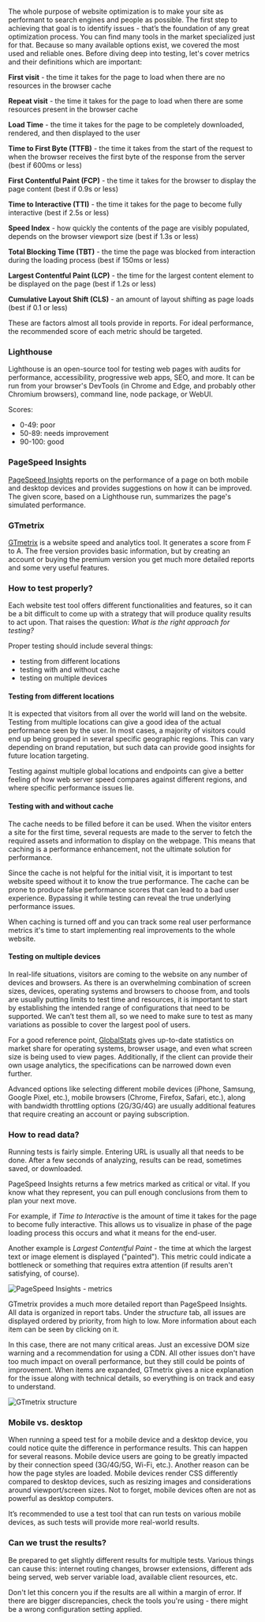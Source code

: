 The whole purpose of website optimization is to make your site as performant to search engines and people as possible. The first step to achieving that goal is to identify issues - that’s the foundation of any great optimization process. You can find many tools in the market specialized just for that. Because so many available options exist, we covered the most used and reliable ones. Before diving deep into testing, let's cover metrics and their definitions which are important:

**First visit** - the time it takes for the page to load when there are no resources in the browser cache

**Repeat visit** - the time it takes for the page to load when there are some resources present in the browser cache

**Load Time** - the time it takes for the page to be completely downloaded, rendered, and then displayed to the user

**Time to First Byte (TTFB)** - the time it takes from the start of the request to when the browser receives the first byte of the response from the server (best if 600ms or less)

**First Contentful Paint (FCP)** - the time it takes for the browser to display the page content (best if 0.9s or less)

**Time to Interactive (TTI)** - the time it takes for the page to become fully interactive (best if 2.5s or less)

**Speed Index** - how quickly the contents of the page are visibly populated, depends on the browser viewport size (best if 1.3s or less)

**Total Blocking Time (TBT)** - the time the page was blocked from interaction during the loading process (best if 150ms or less)

**Largest Contentful Paint (LCP)** - the time for the largest content element to be displayed on the page (best if 1.2s or less)

**Cumulative Layout Shift (CLS)** - an amount of layout shifting as page loads (best if 0.1 or less)

These are factors almost all tools provide in reports. For ideal performance, the recommended score of each metric should be targeted.

### Lighthouse

Lighthouse is an open-source tool for testing web pages with audits for performance, accessibility, progressive web apps, SEO, and more. It can be run from your browser's DevTools (in Chrome and Edge, and probably other Chromium browsers), command line, node package, or WebUI.

Scores:
- 0-49: poor
- 50-89: needs improvement
- 90-100: good

### PageSpeed Insights

[PageSpeed Insights](https://pagespeed.web.dev/) reports on the performance of a page on both mobile and desktop devices and provides suggestions on how it can be improved. The given score, based on a Lighthouse run, summarizes the page's simulated performance.

### GTmetrix

[GTmetrix](https://gtmetrix.com/) is a website speed and analytics tool. It generates a score from F to A. The free version provides basic information, but by creating an account or buying the premium version you get much more detailed reports and some very useful features.

### How to test properly?

Each website test tool offers different functionalities and features, so it can be a bit difficult to come up with a strategy that will produce quality results to act upon. That raises the question: _What is the right approach for testing?_

Proper testing should include several things:
- testing from different locations
- testing with and without cache
- testing on multiple devices

#### Testing from different locations

It is expected that visitors from all over the world will land on the website. Testing from multiple locations can give a good idea of the actual performance seen by the user. In most cases, a majority of visitors could end up being grouped in several specific geographic regions. This can vary depending on brand reputation, but such data can provide good insights for future location targeting.

Testing against multiple global locations and endpoints can give a better feeling of how web server speed compares against different regions, and where specific performance issues lie.

#### Testing with and without cache

The cache needs to be filled before it can be used. When the visitor enters a site for the first time, several requests are made to the server to fetch the required assets and information to display on the webpage. This means that caching is a performance enhancement, not the ultimate solution for performance.

Since the cache is not helpful for the initial visit, it is important to test website speed without it to know the true performance. The cache can be prone to produce false performance scores that can lead to a bad user experience. Bypassing it while testing can reveal the true underlying performance issues.

When caching is turned off and you can track some real user performance metrics it's time to start implementing real improvements to the whole website.

#### Testing on multiple devices

In real-life situations, visitors are coming to the website on any number of devices and browsers. As there is an overwhelming combination of screen sizes, devices, operating systems and browsers to choose from, and tools are usually putting limits to test time and resources, it is important to start by establishing the intended range of configurations that need to be supported. We can’t test them all, so we need to make sure to test as many variations as possible to cover the largest pool of users.

For a good reference point, [GlobalStats](https://gs.statcounter.com/) gives up-to-date statistics on market share for operating systems, browser usage, and even what screen size is being used to view pages. Additionally, if the client can provide their own usage analytics, the specifications can be narrowed down even further.

Advanced options like selecting different mobile devices (iPhone, Samsung, Google Pixel, etc.), mobile browsers (Chrome, Firefox, Safari, etc.), along with bandwidth throttling options (2G/3G/4G) are usually additional features that require creating an account or paying subscription.

### How to read data?

Running tests is fairly simple. Entering URL is usually all that needs to be done. After a few seconds of analyzing, results can be read, sometimes saved, or downloaded.

PageSpeed Insights returns a few metrics marked as critical or vital. If you know what they represent, you can pull enough conclusions from them to plan your next move.

For example, if _Time to Interactive_ is the amount of time it takes for the page to become fully interactive. This allows us to visualize in phase of the page loading process this occurs and what it means for the end-user.

Another example is _Largest Contentful Paint_ - the time at which the largest text or image element is displayed ("painted"). This metric could indicate a bottleneck or something that requires extra attention (if results aren't satisfying, of course).

![PageSpeed Insights - metrics](/img/pagespeed-metrics.png)

GTmetrix provides a much more detailed report than PageSpeed Insights. All data is organized in report tabs. Under the _structure_ tab, all issues are displayed ordered by priority, from high to low. More information about each item can be seen by clicking on it.

In this case, there are not many critical areas. Just an excessive DOM size warning and a recommendation for using a CDN. All other issues don't have too much impact on overall performance, but they still could be points of improvement. When items are expanded, GTmetrix gives a nice explanation for the issue along with technical details, so everything is on track and easy to understand.

![GTmetrix structure](/img/gtmetrix-structure.png)

### Mobile vs. desktop

When running a speed test for a mobile device and a desktop device, you could notice quite the difference in performance results. This can happen for several reasons. Mobile device users are going to be greatly impacted by their connection speed (3G/4G/5G, Wi-Fi, etc.). Another reason can be how the page styles are loaded. Mobile devices render CSS differently compared to desktop devices, such as resizing images and considerations around viewport/screen sizes. Not to forget, mobile devices often are not as powerful as desktop computers.

It’s recommended to use a test tool that can run tests on various mobile devices, as such tests will provide more real-world results.

### Can we trust the results?

Be prepared to get slightly different results for multiple tests. Various things can cause this: internet routing changes, browser extensions, different ads being served, web server variable load, available client resources, etc.

Don't let this concern you if the results are all within a margin of error. If there are bigger discrepancies, check the tools you're using - there might be a wrong configuration setting applied.
